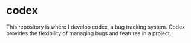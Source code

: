 # codex
This repository is where I develop codex, a bug tracking system. Codex provides the flexibility of managing bugs and features in a project.
